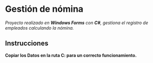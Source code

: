 # Gestión de nómina
*Proyecto realizado en **Windows Forms** con **C#**, gestiona el registro de empleados calculando la nómina.*
## Instrucciones
**Copiar los Datos en la ruta **C:** para un correcto funcionamiento.**